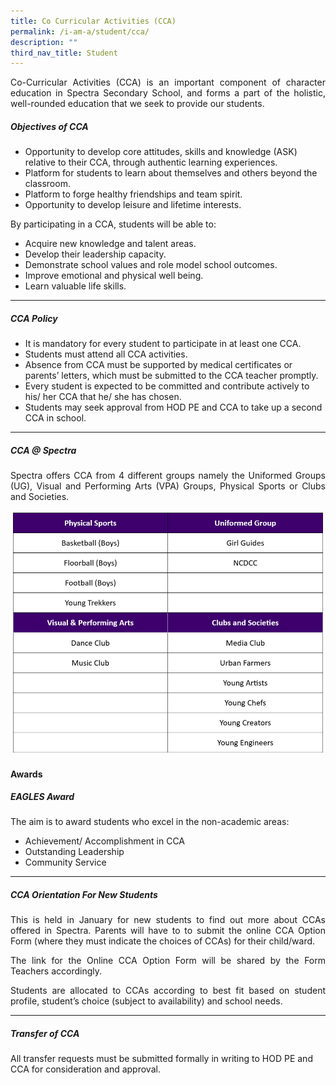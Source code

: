 ```yaml
---
title: Co Curricular Activities (CCA)
permalink: /i-am-a/student/cca/
description: ""
third_nav_title: Student
---
```

<p align="justify">Co-Curricular Activities (CCA) is an important component of character education in Spectra Secondary School, and forms a part of the holistic, well-rounded education that we seek to provide our students.	

##### **Objectives of CCA**

* Opportunity to develop core attitudes, skills and knowledge (ASK) relative to their CCA, through authentic learning experiences.
* Platform for students to learn about themselves and others beyond the classroom.
* Platform to forge healthy friendships and team spirit.
* Opportunity to develop leisure and lifetime interests.

By participating in a CCA, students will be able to:
* Acquire new knowledge and talent areas.
* Develop their leadership capacity.
* Demonstrate school values and role model school outcomes.
* Improve emotional and physical well being.
* Learn valuable life skills.

***

##### CCA Policy
* It is mandatory for every student to participate in at least one CCA.
* Students must attend all CCA activities.
* Absence from CCA must be supported by medical certificates or parents’ letters, which must be submitted to the CCA teacher promptly.
* Every student is expected to be committed and contribute actively to his/ her CCA that he/ she has chosen.
* Students may seek approval from HOD PE and CCA to take up a second CCA in school.


***
##### **CCA @ Spectra**

</p><p></p><p align="justify">Spectra offers CCA from 4 different groups namely the Uniformed Groups (UG), Visual and Performing Arts (VPA) Groups, Physical Sports or Clubs and Societies.
	
	
![](/images/cca%20list%202023.png)
	

</p><h4>Awards</h4>
<h5>EAGLES Award</h5>

The aim is to award students who excel in the non-academic areas: 

<ul>
  <li>Achievement/ Accomplishment in CCA</li>
  <li>Outstanding Leadership</li>
  <li>Community Service</li>
</ul>  

***

<h5>CCA Orientation For New Students</h5>

<p align="justify">This is held in January for new students to find out more about CCAs offered in Spectra. Parents will have to to submit the online CCA Option Form (where they must indicate the choices of CCAs) for their child/ward.

</p><p align="justify">The link for the Online CCA Option Form will be shared by the Form Teachers accordingly.

</p><p align="justify">Students are allocated to CCAs according to best fit based on student profile, student’s choice (subject to availability) and school needs.

***

##### Transfer of CCA

All transfer requests must be submitted formally in writing to HOD PE and CCA for consideration and approval.</p>